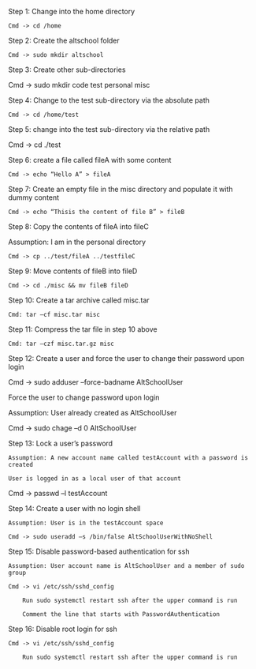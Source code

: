 Step 1: Change into the home directory 

	Cmd -> cd /home 

	 

 

Step 2: Create the altschool folder 

	Cmd -> sudo mkdir altschool 

	 

 

Step 3: Create other sub-directories 

Cmd -> sudo mkdir code test personal misc 

	 

 

Step 4: Change to the test sub-directory via the absolute path 

	Cmd -> cd /home/test 

	 

Step 5: change into the test sub-directory via the relative path 

Cmd -> cd  ./test 

              	 

 

Step 6: create a file called fileA with some content 

	Cmd -> echo “Hello A” > fileA 

	 

 

Step 7: Create an empty file in the misc directory and populate it with dummy content 

	Cmd -> echo “Thisis the content of file B” > fileB 

	 

 

Step 8: Copy the contents of fileA into fileC 

Assumption: I am in the personal directory 

	Cmd -> cp ../test/fileA ../testfileC 

	 

 

Step 9: Move contents of fileB into fileD 

	Cmd -> cd ./misc && mv fileB fileD 

	 

 

Step 10: Create a tar archive called misc.tar 

	Cmd: tar –cf misc.tar misc 

	 

 

Step 11: Compress the tar file in step 10 above 

	Cmd: tar –czf misc.tar.gz misc 

                  

 

Step 12: Create a user and force the user to change their password upon login 

Cmd -> sudo adduser –force-badname AltSchoolUser 

 

Force the user to change password upon login 

Assumption: User already created as AltSchoolUser 

Cmd -> sudo chage –d 0 AltSchoolUser 

 

 

Step 13: Lock a user’s password 

	Assumption: A new account name called testAccount with a password is created 

	User is logged in as a local user of that account 

Cmd -> passwd –l testAccount 

                 

 

Step 14: Create a user with no login shell 

	Assumption: User is in the testAccount space 

	Cmd -> sudo useradd –s /bin/false AltSchoolUserWithNoShell 

	 

 

Step 15: Disable password-based authentication for ssh 

	Assumption: User account name is AltSchoolUser and a member of sudo group 

	Cmd -> vi /etc/ssh/sshd_config 

		Run sudo systemctl restart ssh after the upper command is run 

		Comment the line that starts with PasswordAuthentication 

	 

 

Step 16: Disable root login for ssh 

	Cmd -> vi /etc/ssh/sshd_config 

		Run sudo systemctl restart ssh after the upper command is run 

	 

